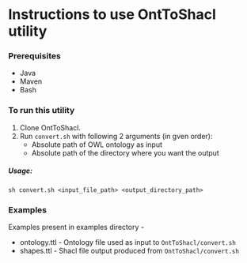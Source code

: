 # Instructions to use OntToShacl utility
### Prerequisites
- Java
- Maven
- Bash
### To run this utility
1. Clone OntToShacl.
2. Run `convert.sh` with following 2 arguments (in gven order):
    - Absolute path of OWL ontology as input
    - Absolute path of the directory where you want the output

##### Usage:
```
sh convert.sh <input_file_path> <output_directory_path>
```

### Examples
Examples present in examples directory - 
- ontology.ttl - Ontology file used as input to `OntToShacl/convert.sh`
- shapes.ttl - Shacl file output produced from `OntToShacl/convert.sh`